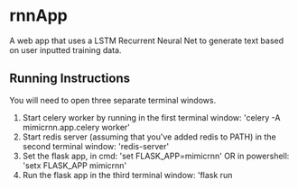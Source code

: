 # rnnApp #
A web app that uses a LSTM Recurrent Neural Net to generate text based on user inputted training data.

## Running Instructions ##

You will need to open three separate terminal windows.

1. Start celery worker by running in the first terminal window: 'celery -A mimicrnn.app.celery worker'
2. Start redis server (assuming that you've added redis to PATH) in the second terminal window: 'redis-server'
3. Set the flask app, in cmd: 'set FLASK_APP=mimicrnn' OR in powershell: 'setx FLASK_APP mimicrnn'
4. Run the flask app in the third terminal window: 'flask run
